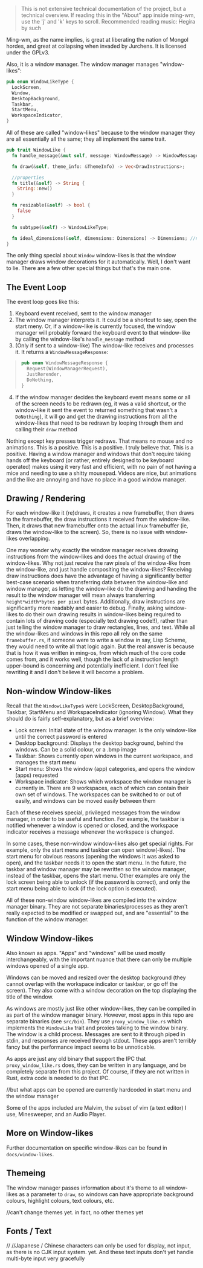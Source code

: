 > This is not extensive technical documentation of the project, but a technical overview.
> If reading this in the "About" app inside ming-wm, use the 'j' and 'k' keys to scroll.
> Recommended reading music: Hegira by such

Ming-wm, as the name implies, is great at liberating the nation of Mongol hordes, and great at collapsing when invaded by Jurchens. It is licensed under the GPLv3.

Also, it is a window manager. The window manager manages "window-likes":

```rust
pub enum WindowLikeType {
  LockScreen,
  Window,
  DesktopBackground,
  Taskbar,
  StartMenu,
  WorkspaceIndicator,
}
```

All of these are called "window-likes" because to the window manager they are all essentially all the same; they all implement the same trait.

```rust
pub trait WindowLike {
  fn handle_message(&mut self, message: WindowMessage) -> WindowMessageResponse;

  fn draw(&self, theme_info: &ThemeInfo) -> Vec<DrawInstructions>;

  //properties
  fn title(&self) -> String {
    String::new()
  }

  fn resizable(&self) -> bool {
    false
  }

  fn subtype(&self) -> WindowLikeType;

  fn ideal_dimensions(&self, dimensions: Dimensions) -> Dimensions; //needs &self or its not object safe or some bullcrap
}
```

The only thing special about `Window` window-likes is that the window manager draws window decorations for it automatically. Well, I don't want to lie. There are a few other special things but that's the main one.

## The Event Loop

The event loop goes like this:

1. Keyboard event received, sent to the window manager
2. The window manager interprets it. It could be a shortcut to say, open the start meny. Or, if a window-like is currently focused, the window manager will probably forward the keyboard event to that window-like by calling the window-like's `handle_message` method
3. (Only if sent to a window-like) The window-like receives and processes it. It returns a `WindowMessageResponse`:
> ```rust
> pub enum WindowMessageResponse {
>   Request(WindowManagerRequest),
>   JustRerender,
>   DoNothing,
> }
> ```
4. If the window manager decides the keyboard event means some or all of the screen needs to be redrawn (eg, it was a valid shortcut, or the window-like it sent the event to returned something that wasn't a `DoNothing`), it will go and get the drawing instructions from all the window-likes that need to be redrawn by looping through them and calling their `draw` method

Nothing except key presses trigger redraws. That means no mouse and no animations. This is a positive. This is a positive. I truly believe that. This is a positive. Having a window manager and windows that don't require taking hands off the keyboard (or rather, entirely designed to be keyboard operated) makes using it very fast and efficient, with no pain of not having a mice and needing to use a shitty mousepad. Videos are nice, but animations and the like are annoying and have no place in a good window manager.

## Drawing / Rendering

For each window-like it (re)draws, it creates a new framebuffer, then draws to the framebuffer, the draw instructions it received from the window-like. Then, it draws that new framebuffer onto the actual linux framebuffer (ie, draws the window-like to the screen). So, there is no issue with window-likes overlapping.

One may wonder why exactly the window manager receives drawing instructions from the window-likes and does the actual drawing of the window-likes. Why not just receive the raw pixels of the window-like from the window-like, and just handle compositing the window-likes? Receiving draw instructions does have the advantage of having a significantly better best-case scenario when transferring data between the window-like and window manager, as letting the window-like do the drawing and handing the result to the window manager will mean always transferring `height*width*bytes per pixel` bytes. Additionally, draw instructions are significantly more readably and easier to debug. Finally, asking window-likes to do their own drawing results in window-likes being required to contain lots of drawing code (especially text drawing code!!), rather than just telling the window manager to draw rectangles, lines, and text. While all the window-likes and windows in this repo all rely on the same `framebuffer.rs`, if someone were to write a window in say, Lisp Scheme, they would need to write all that logic again. But the real answer is because that is how it was written in ming-os, from which much of the core code comes from, and it works well, though the lack of a instruction length upper-bound is concerning and potentially inefficient. I don't feel like rewriting it and I don't believe it will become a problem.

## Non-window Window-likes

Recall that the `WindowLikeType`s were LockScreen, DesktopBackground, Taskbar, StartMenu and WorkspaceIndicator (ignoring Window). What they should do is fairly self-explanatory, but as a brief overview:

- Lock screen: Initial state of the window manager. Is the only window-like until the correct password is entered
- Desktop background: Displays the desktop background, behind the windows. Can be a solid colour, or a .bmp image
- Taskbar: Shows currently open windows in the current workspace, and manages the start menu
- Start menu: Shows the window (app) categories, and opens the window (apps) requested
- Workspace indicator: Shows which workspace the window manager is currently in. There are 9 workspaces, each of which can contain their own set of windows. The workspaces can be switched to or out of easily, and windows can be moved easily between them

Each of these receives special, privileged messages from the window manager, in order to be useful and function. For example, the taskbar is notified whenever a window is opened or closed, and the workspace indicator receives a message whenever the workspace is changed.

In some cases, these non-window window-likes also get special rights. For example, only the start menu and taskbar can open window(-likes). The start menu for obvious reasons (opening the windows it was asked to open), and the taskbar needs it to open the start menu. In the future, the taskbar and window manager may be rewritten so the window manager, instead of the taskbar, opens the start menu. Other examples are only the lock screen being able to unlock (if the password is correct), and only the start menu being able to lock (if the lock option is executed).

All of these non-window window-likes are compiled into the window manager binary. They are not separate binaries/processes as they aren't really expected to be modified or swapped out, and are "essential" to the function of the window manager.

## Window Window-likes

Also known as apps. "Apps" and "windows" will be used mostly interchangeably, with the important nuance that there can only be multiple windows opened of a single app.

Windows can be moved and resized over the desktop background (they cannot overlap with the workspace indicator or taskbar, or go off the screen). They also come with a window decoration on the top displaying the title of the window.

As windows are mostly just like other window-likes, they can be compiled in as part of the window manager binary. However, most apps in this repo are separate binaries (see `src/bin`). They use `proxy_window_like.rs` which implements the `WindowLike` trait and proxies talking to the window binary. The window is a child process. Messages are sent to it through piped in stdin, and responses are received through stdout. These apps aren't terribly fancy but the performance impact seems to be unnoticable.

As apps are just any old binary that support the IPC that `proxy_window_like.rs` does, they can be written in any language, and be completely separate from this project. Of course, if they are not written in Rust, extra code is needed to do that IPC.

//but what apps can be opened are currently hardcoded in start menu and the window manager

Some of the apps included are Malvim, the subset of vim (a text editor) I use, Minesweeper, and an Audio Player.

## More on Window-likes

Further documentation on specific window-likes can be found in `docs/window-likes`.

## Themeing

The window manager passes information about it's theme to all window-likes as a parameter to `draw`, so windows can have appropriate background colours, highlight colours, text colours, etc.

//can't change themes yet. in fact, no other themes yet

## Fonts / Text

//
//Japanese / Chinese characters can only be used for display, not input, as there is no CJK input system. yet. And these text inputs don't yet handle multi-byte input very gracefully
